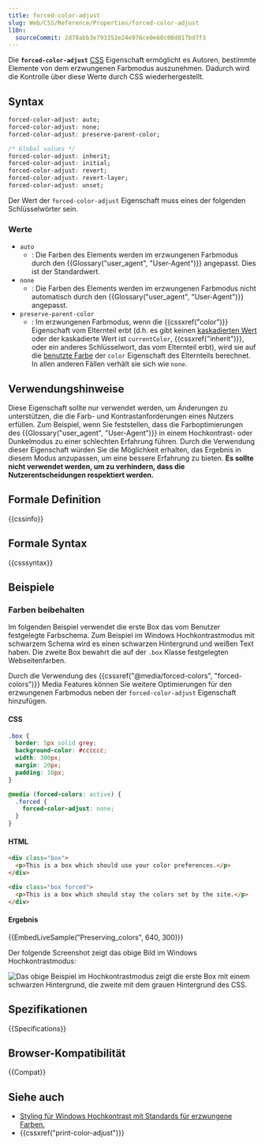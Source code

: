 ```yaml
---
title: forced-color-adjust
slug: Web/CSS/Reference/Properties/forced-color-adjust
l10n:
  sourceCommit: 2d78abb3e793352e24e976ce0e68c08d817bd7f3
---
```


Die **`forced-color-adjust`** [CSS](/de/docs/Web/CSS) Eigenschaft ermöglicht es Autoren, bestimmte Elemente von dem erzwungenen Farbmodus auszunehmen. Dadurch wird die Kontrolle über diese Werte durch CSS wiederhergestellt.

## Syntax

```css
forced-color-adjust: auto;
forced-color-adjust: none;
forced-color-adjust: preserve-parent-color;

/* Global values */
forced-color-adjust: inherit;
forced-color-adjust: initial;
forced-color-adjust: revert;
forced-color-adjust: revert-layer;
forced-color-adjust: unset;
```

Der Wert der `forced-color-adjust` Eigenschaft muss eines der folgenden Schlüsselwörter sein.

### Werte

- `auto`
  - : Die Farben des Elements werden im erzwungenen Farbmodus durch den {{Glossary("user_agent", "User-Agent")}} angepasst. Dies ist der Standardwert.
- `none`
  - : Die Farben des Elements werden im erzwungenen Farbmodus nicht automatisch durch den {{Glossary("user_agent", "User-Agent")}} angepasst.
- `preserve-parent-color`
  - : Im erzwungenen Farbmodus, wenn die {{cssxref("color")}} Eigenschaft vom Elternteil erbt (d.h. es gibt keinen [kaskadierten Wert](/de/docs/Web/CSS/CSS_cascade/Cascade) oder der kaskadierte Wert ist `currentColor`, {{cssxref("inherit")}}, oder ein anderes Schlüsselwort, das vom Elternteil erbt), wird sie auf die [benutzte Farbe](/de/docs/Web/CSS/CSS_cascade/Value_processing#used_value) der `color` Eigenschaft des Elternteils berechnet. In allen anderen Fällen verhält sie sich wie `none`.

## Verwendungshinweise

Diese Eigenschaft sollte nur verwendet werden, um Änderungen zu unterstützen, die die Farb- und Kontrastanforderungen eines Nutzers erfüllen. Zum Beispiel, wenn Sie feststellen, dass die Farboptimierungen des {{Glossary("user_agent", "User-Agent")}} in einem Hochkontrast- oder Dunkelmodus zu einer schlechten Erfahrung führen. Durch die Verwendung dieser Eigenschaft würden Sie die Möglichkeit erhalten, das Ergebnis in diesem Modus anzupassen, um eine bessere Erfahrung zu bieten. **Es sollte nicht verwendet werden, um zu verhindern, dass die Nutzerentscheidungen respektiert werden.**

## Formale Definition

{{cssinfo}}

## Formale Syntax

{{csssyntax}}

## Beispiele

### Farben beibehalten

Im folgenden Beispiel verwendet die erste Box das vom Benutzer festgelegte Farbschema. Zum Beispiel im Windows Hochkontrastmodus mit schwarzem Schema wird es einen schwarzen Hintergrund und weißen Text haben. Die zweite Box bewahrt die auf der `.box` Klasse festgelegten Webseitenfarben.

Durch die Verwendung des {{cssxref("@media/forced-colors", "forced-colors")}} Media Features können Sie weitere Optimierungen für den erzwungenen Farbmodus neben der `forced-color-adjust` Eigenschaft hinzufügen.

#### CSS

```css
.box {
  border: 5px solid grey;
  background-color: #cccccc;
  width: 300px;
  margin: 20px;
  padding: 10px;
}

@media (forced-colors: active) {
  .forced {
    forced-color-adjust: none;
  }
}
```

#### HTML

```html
<div class="box">
  <p>This is a box which should use your color preferences.</p>
</div>

<div class="box forced">
  <p>This is a box which should stay the colors set by the site.</p>
</div>
```

#### Ergebnis

{{EmbedLiveSample("Preserving_colors", 640, 300)}}

Der folgende Screenshot zeigt das obige Bild im Windows Hochkontrastmodus:

![Das obige Beispiel im Hochkontrastmodus zeigt die erste Box mit einem schwarzen Hintergrund, die zweite mit dem grauen Hintergrund des CSS.](windows-high-contrast.jpg)

## Spezifikationen

{{Specifications}}

## Browser-Kompatibilität

{{Compat}}

## Siehe auch

- [Styling für Windows Hochkontrast mit Standards für erzwungene Farben.](https://blogs.windows.com/msedgedev/2020/09/17/styling-for-windows-high-contrast-with-new-standards-for-forced-colors/)
- {{cssxref("print-color-adjust")}}
